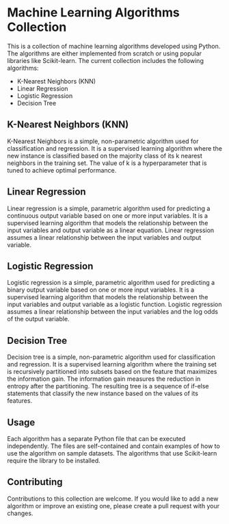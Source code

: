 # Machine Learning Algorithms Collection
This is a collection of machine learning algorithms developed using Python. The algorithms are either implemented from scratch or using popular libraries like Scikit-learn. The current collection includes the following algorithms:
<br>
* K-Nearest Neighbors (KNN)
* Linear Regression
* Logistic Regression
* Decision Tree
## K-Nearest Neighbors (KNN)
K-Nearest Neighbors is a simple, non-parametric algorithm used for classification and regression. It is a supervised learning algorithm where the new instance is classified based on the majority class of its k nearest neighbors in the training set. The value of k is a hyperparameter that is tuned to achieve optimal performance.

## Linear Regression
Linear regression is a simple, parametric algorithm used for predicting a continuous output variable based on one or more input variables. It is a supervised learning algorithm that models the relationship between the input variables and output variable as a linear equation. Linear regression assumes a linear relationship between the input variables and output variable.

## Logistic Regression
Logistic regression is a simple, parametric algorithm used for predicting a binary output variable based on one or more input variables. It is a supervised learning algorithm that models the relationship between the input variables and output variable as a logistic function. Logistic regression assumes a linear relationship between the input variables and the log odds of the output variable.

## Decision Tree
Decision tree is a simple, non-parametric algorithm used for classification and regression. It is a supervised learning algorithm where the training set is recursively partitioned into subsets based on the feature that maximizes the information gain. The information gain measures the reduction in entropy after the partitioning. The resulting tree is a sequence of if-else statements that classify the new instance based on the values of its features.

## Usage
Each algorithm has a separate Python file that can be executed independently. The files are self-contained and contain examples of how to use the algorithm on sample datasets. The algorithms that use Scikit-learn require the library to be installed.

## Contributing
Contributions to this collection are welcome. If you would like to add a new algorithm or improve an existing one, please create a pull request with your changes.
